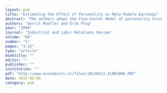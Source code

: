 ```yaml
---
layout: pub
title: "Estimating the Effect of Personality on Male-Female Earnings"
abstract: "The authors adopt the Five-Factor Model of personality structure to explore how personality affected the earnings of a large group of men and women who graduated from Wisconsin high schools in 1957 and were re-interviewed in 1992. All five basic traits–extroversion, agreeableness, conscientiousness, neuroticism, and openness to experience–had statistically significant positive or negative earnings effects, and together they appear to have had effects comparable to those commonly found for cognitive ability. Among men, substantial earnings advantages were associated with antagonism (the obverse of agreeableness), emotional stability (the obverse of neuroticism), and openness to experience; among women, with conscientiousness and openness to experience. Of the five traits, the evidence indicates that agreeableness had the greatest influence on gender differences in earnings: men were considerably more antagonistic (non-agreeable) than women, on average, and men alone were rewarded for that trait."
authors: "Gerrit Mueller and Erik Plug"
year: "2006"
journal: "Industrial and Labor Relations Review"
volume: "60"
number: "1"
pages: "3-22"
type: "article"
booktitle: ""
editor: ""
publisher: ""
institution: ""
pdf: "http://www.economists.nl/files/20130411-ILRR2006.PDF"
date: 2017-03-05
category: pub
---
```

